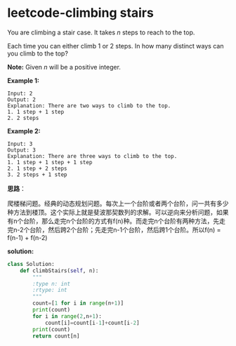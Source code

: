 # leetcode-climbing stairs

You are climbing a stair case. It takes *n* steps to reach to the top.

Each time you can either climb 1 or 2 steps. In how many distinct ways can you climb to the top?

**Note:** Given *n* will be a positive integer.

**Example 1:**

```
Input: 2
Output: 2
Explanation: There are two ways to climb to the top.
1. 1 step + 1 step
2. 2 steps
```

**Example 2:**

```
Input: 3
Output: 3
Explanation: There are three ways to climb to the top.
1. 1 step + 1 step + 1 step
2. 1 step + 2 steps
3. 2 steps + 1 step
```

**思路**：

  爬楼梯问题。经典的动态规划问题。每次上一个台阶或者两个台阶，问一共有多少种方法到楼顶。这个实际上就是斐波那契数列的求解。可以逆向来分析问题，如果有n个台阶，那么走完n个台阶的方式有f(n)种。而走完n个台阶有两种方法，先走完n-2个台阶，然后跨2个台阶；先走完n-1个台阶，然后跨1个台阶。所以f(n) = f(n-1) + f(n-2)

**solution:**

```python
class Solution:
    def climbStairs(self, n):
        """
        :type n: int
        :rtype: int
        """
        count=[1 for i in range(n+1)]
        print(count)
        for i in range(2,n+1):
            count[i]=count[i-1]+count[i-2]
        print(count)
        return count[n]
            
```



